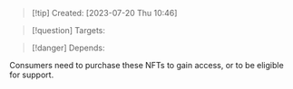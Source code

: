 
>[!tip] Created: [2023-07-20 Thu 10:46]

>[!question] Targets: 

>[!danger] Depends: 

Consumers need to purchase these NFTs to gain access, or to be eligible for support.